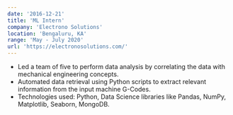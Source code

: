 ```yaml
---
date: '2016-12-21'
title: 'ML Intern'
company: 'Electrono Solutions'
location: 'Bengaluru, KA'
range: 'May - July 2020'
url: 'https://electronosolutions.com/'
---
```


- Led a team of five to perform data analysis by correlating the data with mechanical engineering concepts.
- Automated data retrieval using Python scripts to extract relevant information from the input machine G-Codes. 
- Technologies used: Python, Data Science libraries like Pandas, NumPy, Matplotlib, Seaborn, MongoDB.
